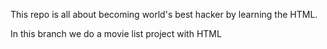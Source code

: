 This repo is all about becoming world's best hacker by learning the HTML.

In this branch we do a movie list project with HTML
